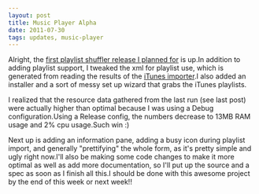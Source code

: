 ```yaml
---
layout: post
title: Music Player Alpha
date: 2011-07-30
tags: updates, music-player
---
```


Alright, the <a href="projects.php?project=6">first playlist shuffler release I planned for</a> is up.In addition to adding playlist support, I tweaked the xml for playlist use, which is generated from reading the results of the <a href ="http://www.ericdaugherty.com/dev/itunesexport/">iTunes importer</a>.I also added an installer and a sort of messy set up wizard that grabs the iTunes playlists.

I realized that the resource data gathered from the last run (see last post) were actually higher than optimal because I was using a Debug configuration.Using a Release config, the numbers decrease to 13MB RAM usage and 2% cpu usage.Such win :)

Next up is adding an information pane, adding a busy icon during playlist import, and generally "prettifying" the whole form, as it's pretty simple and ugly right now.I'll also be making some code changes to make it more optimal as well as add more documentation, so I'll put up the source and a spec as soon as I finish all this.I should be done with this awesome project by the end of this week or next week!!